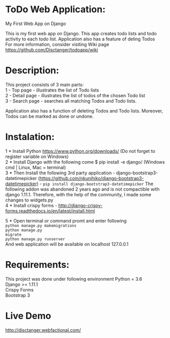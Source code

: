# ToDo Web Application:
My First Web App on Django

This is my first web app on Django. This app creates todo lists and todo activity to each todo list. Application also has a feature of deling Todos</br>
For more information, consider visiting Wiki page <link>https://github.com/Disctanger/todoapp/wiki</link>


# Description:
This project consists of 3 main parts: </br>
  1 - Top page - illustrates the list of Todo lists</br>
  2 - Detail page - illustrates the list of todos of the chosen Todo list</br>
  3 - Search page - searches all matching Todos and Todo lists.</br>

Application also has a function of deleting Todos and Todo lists. Moreover, Todos can be marked as done or undone. 

# Instalation:

1 * Install Python https://www.python.org/downloads/ (Do not forget to register variable on Windows) </br>
2 * Install Django with the following come $ pip install -e django/ (Windows cmd | Linux, Mac = terminal)</br>
3 * Then Install the following 3rd party application - django-bootstrap3-datetimepicker (https://github.com/nkunihiko/django-bootstrap3-datetimepicker) - <code>pip install django-bootstrap3-datetimepicker</code> The following addon was abandoned 2 years ago and is not compactible with django 1.11.1. Therefore, with the help of the community, I made some changes to widgets.py </br>
4 * Install crispy forms - http://django-crispy-forms.readthedocs.io/en/latest/install.html</br>

5 * Open terminal or command promt and enter following </br>
<code>python manage.py makemigrations</code></br>
<code>python manage.py migrate</code></br>
<code>python manage.py runserver</code></br>
And web application will be available on localhost 127.0.0.1

# Requirements:
This project was done under following environment
Python = 3.6</br>
Django >= 1.11.1</br>
Crispy Forms</br>
Bootstrap 3</br>

# Live Demo
http://disctanger.webfactional.com/
